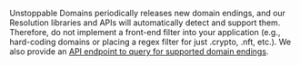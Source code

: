 Unstoppable Domains periodically releases new domain endings, and our Resolution libraries and APIs will automatically detect and support them. Therefore, do not implement a front-end filter into your application (e.g., hard-coding domains or placing a regex filter for just .crypto, .nft, etc.). We also provide an [API endpoint to query for supported domain endings](/developer-toolkit/resolution-integration-methods/resolution-service/endpoints/get-supported-tlds.md).
